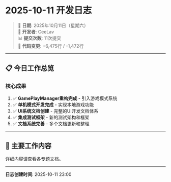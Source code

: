 # 2025-10-11 开发日志

> 📅 **日期**: 2025年10月11日（星期六）  
> 👤 **开发者**: CeeLav  
> 📊 **提交次数**: 11次提交  
> 📝 **代码变更**: +6,475行 / -1,472行

---

## 📋 今日工作总览

### 核心成果

1. ✅ **GamePlayManager重构完成** - 引入游戏模式系统
2. ✅ **单机模式开发完成** - 实现本地游戏功能
3. ✅ **UI系统文档创建** - 完整的UI开发文档体系
4. ✅ **集成测试框架** - 新的测试架构和框架
5. ✅ **文档系统完善** - 多个文档更新和整理

---

## 🎯 主要工作内容

详细内容请查看各专题文档。

---

**日志创建时间**: 2025-10-11 23:00

